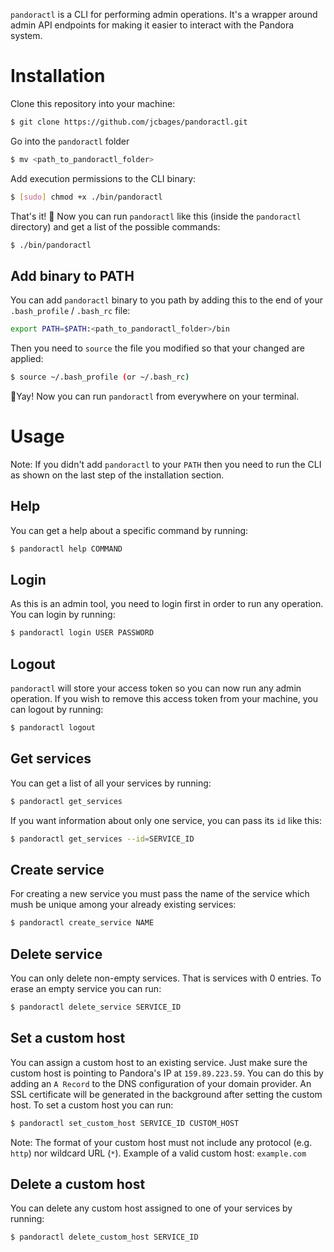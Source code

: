 `pandoractl` is a CLI for performing admin operations. It's a wrapper around admin API endpoints for making it easier to interact with the Pandora system.

# Installation

Clone this repository into your machine:

```bash
$ git clone https://github.com/jcbages/pandoractl.git
```

Go into the `pandoractl` folder

```bash
$ mv <path_to_pandoractl_folder>
```

Add execution permissions to the CLI binary:

```bash
$ [sudo] chmod +x ./bin/pandoractl
```

That's it! 🎉 Now you can run `pandoractl` like this (inside the `pandoractl` directory) and get a list of the possible commands:

```bash
$ ./bin/pandoractl
```

## Add binary to PATH

You can add `pandoractl` binary to you path by adding this to the end of your `.bash_profile` / `.bash_rc` file:

```bash
export PATH=$PATH:<path_to_pandoractl_folder>/bin
```

Then you need to `source` the file you modified so that your changed are applied:

```bash
$ source ~/.bash_profile (or ~/.bash_rc)
```

🎉Yay! Now you can run `pandoractl` from everywhere on your terminal.

# Usage

Note: If you didn't add `pandoractl` to your `PATH` then you need to run the CLI as shown on the last step of the installation section.

## Help

You can get a help about a specific command by running:

```bash
$ pandoractl help COMMAND
```

## Login

As this is an admin tool, you need to login first in order to run any operation. You can login by running:

```bash
$ pandoractl login USER PASSWORD
```

## Logout

`pandoractl` will store your access token so you can now run any admin operation. If you wish to remove this access token from your machine, you can logout by running:

```bash
$ pandoractl logout
```

## Get services

You can get a list of all your services by running:

```bash
$ pandoractl get_services
```

If you want information about only one service, you can pass its `id` like this:

```bash
$ pandoractl get_services --id=SERVICE_ID
```

## Create service

For creating a new service you must pass the name of the service which mush be unique among your already existing services:

```bash
$ pandoractl create_service NAME
```

## Delete service

You can only delete non-empty services. That is services with 0 entries. To erase an empty service you can run:

```bash
$ pandoractl delete_service SERVICE_ID
```

## Set a custom host

You can assign a custom host to an existing service. Just make sure the custom host is pointing to Pandora's IP at  `159.89.223.59`. You can do this by adding an `A Record` to the DNS configuration of your domain provider. An SSL certificate will be generated in the background after setting the custom host. To set a custom host you can run:

```bash
$ pandoractl set_custom_host SERVICE_ID CUSTOM_HOST
```

Note: The format of your custom host must not include any protocol (e.g. `http`) nor wildcard URL (`*`). Example of a valid custom host: `example.com`

## Delete a custom host

You can delete any custom host assigned to one of your services by running:

```bash
$ pandoractl delete_custom_host SERVICE_ID
```
